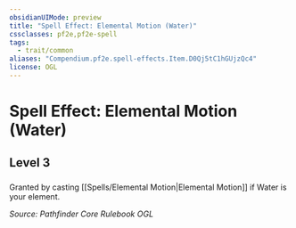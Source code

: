 ```yaml
---
obsidianUIMode: preview
title: "Spell Effect: Elemental Motion (Water)"
cssclasses: pf2e,pf2e-spell
tags:
  - trait/common
aliases: "Compendium.pf2e.spell-effects.Item.D0Qj5tC1hGUjzQc4"
license: OGL
---
```

# Spell Effect: Elemental Motion (Water)
## Level 3
### 






Granted by casting [[Spells/Elemental Motion|Elemental Motion]] if Water is your element.

*Source: Pathfinder Core Rulebook*
*OGL*